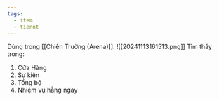 ```yaml
---
tags:
  - item
  - tiennt
---
```

Dùng trong [[Chiến Trường (Arena)]].
![[20241113161513.png]]
Tìm thấy trong:
1. Cửa Hàng
2. Sự kiện
3. Tổng bộ
4. Nhiệm vụ hằng ngày
